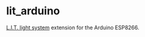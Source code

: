 # lit_arduino
[L.I.T. light system](https://github.com/nickpesce/L.I.T.) extension for the Arduino ESP8266.
